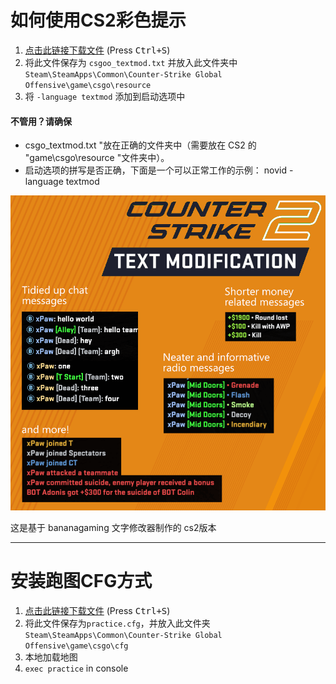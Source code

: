 # 如何使用CS2彩色提示

1. [点击此链接下载文件](https://raw.githubusercontent.com/xPaw/CS2/main/csgo_textmod.txt) (Press <kbd>Ctrl+S</kbd>)
2. 将此文件保存为 `csgoo_textmod.txt` 并放入此文件夹中 `Steam\SteamApps\Common\Counter-Strike Global Offensive\game\csgo\resource`
3. 将 `-language textmod` 添加到启动选项中

#### 不管用？请确保
- csgo_textmod.txt "放在正确的文件夹中（需要放在 CS2 的 "game\csgo\resource "文件夹中）。
- 启动选项的拼写是否正确，下面是一个可以正常工作的示例： novid -language textmod

![](screenshot.png)

这是基于 bananagaming 文字修改器制作的 cs2版本

----

# 安装跑图CFG方式

1. [点击此链接下载文件](https://raw.githubusercontent.com/xPaw/CS2/main/cs2practice.cfg) (Press <kbd>Ctrl+S</kbd>)
2. 将此文件保存为`practice.cfg`，并放入此文件夹 `Steam\SteamApps\Common\Counter-Strike Global Offensive\game\csgo\cfg`
3. 本地加载地图
4. `exec practice` in console
